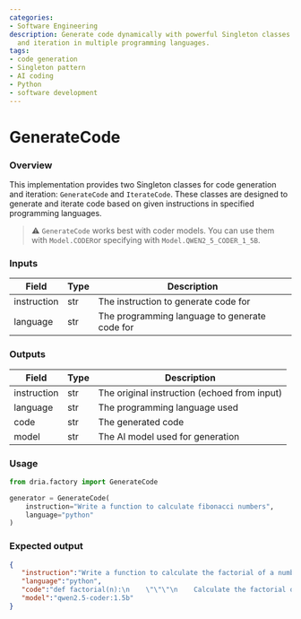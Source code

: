 ```yaml
---
categories:
- Software Engineering
description: Generate code dynamically with powerful Singleton classes for code generation
  and iteration in multiple programming languages.
tags:
- code generation
- Singleton pattern
- AI coding
- Python
- software development
---
```


# GenerateCode

### Overview
This implementation provides two Singleton classes for code generation and iteration: `GenerateCode` and `IterateCode`. These classes are designed to generate and iterate code based on given instructions in specified programming languages.

> ⚠️ `GenerateCode` works best with coder models. You can use them with `Model.CODER`or specifying with `Model.QWEN2_5_CODER_1_5B`.

### Inputs
| Field | Type | Description |
|-------|------|-------------|
| instruction | str | The instruction to generate code for |
| language | str | The programming language to generate code for |

### Outputs
| Field | Type | Description |
|-------|------|-------------|
| instruction | str | The original instruction (echoed from input) |
| language | str | The programming language used |
| code | str | The generated code |
| model | str | The AI model used for generation |

### Usage

```python
from dria.factory import GenerateCode

generator = GenerateCode(
    instruction="Write a function to calculate fibonacci numbers",
    language="python"
)
```

### Expected output

```json
{
   "instruction":"Write a function to calculate the factorial of a number",
   "language":"python",
   "code":"def factorial(n):\n    \"\"\"\n    Calculate the factorial of a non-negative integer n.\n    \n    Args:\n    n (int): A non-negative integer whose factorial is to be calculated.\n    \n    Returns:\n    int: The factorial of the input number.\n    \n    Raises:\n    ValueError: If n is negative.\n    \"\"\"\n    # Check if the input is a non-negative integer\n    if not isinstance(n, int) or n < 0:\n        raise ValueError(\"Input must be a non-negative integer.\")\n    \n    # Initialize the result to 1 (since 0! = 1)\n    result = 1\n    \n    # Calculate the factorial using a loop\n    for i in range(1, n + 1):\n        result *= i\n    \n    return result\n\n# Example usage:\ntry:\n    print(factorial(5))  # Output: 120\nexcept ValueError as e:\n    print(e)",
   "model":"qwen2.5-coder:1.5b"
}
```